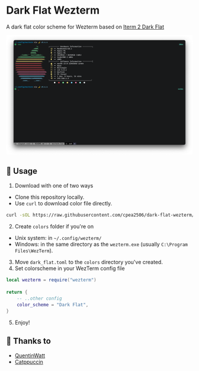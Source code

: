 # Dark Flat Wezterm

A dark flat color scheme for Wezterm based on [Iterm 2 Dark Flat](https://github.com/QuentinWatt/dark-flat-iterm-colors)

![Dark Flat demo](./assets/demo.png)

## 📕 Usage

1. Download with one of two ways

- Clone this repository locally.
- Use `curl` to download color file directly.

```bash
curl -sOL https://raw.githubusercontent.com/cpea2506/dark-flat-wezterm/main/colors/dark_flat.toml
```

2. Create `colors` folder if you're on

- Unix system: in `~/.config/wezterm/`
- Windows: in the same directory as the `wezterm.exe` (usually `C:\Program Files\WezTerm`).

3. Move `dark_flat.toml` to the `colors` directory you've created.
4. Set colorscheme in your WezTerm config file

```lua
local wezterm = require("wezterm")

return {
    -- ..other config
    color_scheme = "Dark Flat",
}
```

5. Enjoy!

## 💝 Thanks to

- [QuentinWatt](https://github.com/QuentinWatt)
- [Catppuccin](https://github.com/catppuccin/wezterm)
